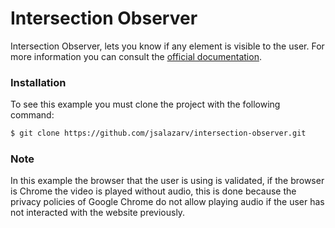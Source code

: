 # Intersection Observer

Intersection Observer, lets you know if any element is visible to the user.
For more information you can consult the [official documentation](https://developer.mozilla.org/en-US/docs/Web/API/Intersection_Observer_API). 

### Installation

To see this example you must clone the project with the following command:

```bash
$ git clone https://github.com/jsalazarv/intersection-observer.git
```

### Note

In this example the browser that the user is using is validated, if the browser is Chrome the video is played without audio, this is done because the privacy policies of Google Chrome do not allow playing audio if the user has not interacted with the website previously.
